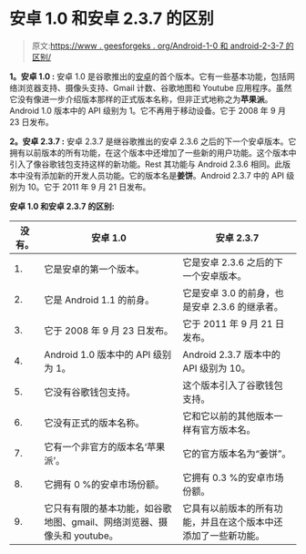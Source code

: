 # 安卓 1.0 和安卓 2.3.7 的区别

> 原文:[https://www . geesforgeks . org/Android-1-0 和 android-2-3-7 的区别/](https://www.geeksforgeeks.org/difference-between-android-1-0-and-android-2-3-7/)

**1。安卓 1.0 :**
安卓 1.0 是谷歌推出的[安卓](https://www.geeksforgeeks.org/introduction-to-android-development/)的首个版本。它有一些基本功能，包括网络浏览器支持、摄像头支持、Gmail 计数、谷歌地图和 Youtube 应用程序。虽然它没有像进一步介绍版本那样的正式版本名称，但非正式地称之为**苹果派**。Android 1.0 版本中的 API 级别为 1。它不再用于移动设备。它于 2008 年 9 月 23 日发布。

**2。安卓 2.3.7 :**
安卓 2.3.7 是继谷歌推出的安卓 2.3.6 之后的下一个安卓版本。它拥有以前版本的所有功能，在这个版本中还增加了一些新的用户功能。这个版本中引入了像谷歌钱包支持这样的新功能。Rest 其功能与 Android 2.3.6 相同。此版本中没有添加新的开发人员功能。它的版本名是**姜饼**。Android 2.3.7 中的 API 级别为 10。它于 2011 年 9 月 21 日发布。

**安卓 1.0 和安卓 2.3.7 的区别:**

<center>

| 没有。 | 安卓 1.0 | 安卓 2.3.7 |
| --- | --- | --- |
| 1. | 它是安卓的第一个版本。 | 它是安卓 2.3.6 之后的下一个安卓版本。 |
| 2. | 它是 Android 1.1 的前身。 | 它是安卓 3.0 的前身，也是安卓 2.3.6 的继承者。 |
| 3. | 它于 2008 年 9 月 23 日发布。 | 它于 2011 年 9 月 21 日发布。 |
| 4. | Android 1.0 版本中的 API 级别为 1。 | Android 2.3.7 版本中的 API 级别为 10。 |
| 5. | 它没有谷歌钱包支持。 | 这个版本引入了谷歌钱包支持。 |
| 6. | 它没有正式的版本名称。 | 它和它以前的其他版本一样有官方版本名。 |
| 7. | 它有一个非官方的版本名‘苹果派’。 | 它的官方版本名为“姜饼”。 |
| 8. | 它拥有 0 %的安卓市场份额。 | 它拥有 0.3 %的安卓市场份额。 |
| 9. | 它只有有限的基本功能，如谷歌地图、gmail、网络浏览器、摄像头和 youtube。 | 它具有以前版本的所有功能，并且在这个版本中还添加了一些新功能。 |

</center>